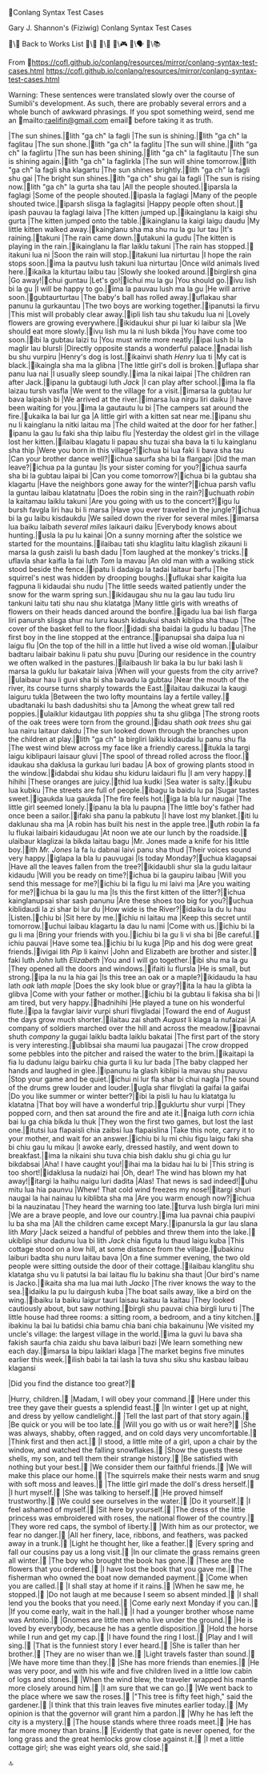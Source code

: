 📛Conlang Syntax
Test Cases

Gary J. Shannon's (Fiziwig)
Conlang Syntax Test Cases

🔗\💬 Back to Works List
🔗\📖
🔗\🌳
🔗\🎮
🔗\🗣️
🔗\📚

From 🔗https://cofl.github.io/conlang/resources/mirror/conlang-syntax-test-cases.html https://cofl.github.io/conlang/resources/mirror/conlang-syntax-test-cases.html

Warning: These sentences were translated slowly over the course of Sumibli's development. As such, there are probably several errors and a whole bunch of awkward phrasings. If you spot something weird, send me an 🔗mailto:raelifin@gmail.com email💬 before taking it as truth.

|The sun shines.|🎏lith \"ga ch\" la fagli
|The sun is shining.|🎏lith \"ga ch\" la faglitau
|The sun shone.|🎏lith \"ga ch\" la faglitu
|The sun will shine.|🎏lith \"ga ch\" la faglirtu
|The sun has been shining.|🎏lith \"ga ch\" la faglitautu
|The sun is shining again.|🎏lith \"ga ch\" la faglirkla
|The sun will shine tomorrow.|🎏lith \"ga ch\" la fagli sha klagartu
|The sun shines brightly.|🎏lith \"ga ch\" la fagli shu gai
|The bright sun shines.|🎏ith \"ga ch\" shu gai la fagli
|The sun is rising now.|🎏lith \"ga ch\" la gurta sha tau
|All the people shouted.|🎏iparsla la faglagi
|Some of the people shouted.|🎏ipasla la faglagi
|Many of the people shouted twice.|🎏iparsh slisga la faglagitsi
|Happy people often shout.|🎏ipash pauvau la faglagi laiva
|The kitten jumped up.|🎏ikainglanu la kaigi shu gurta
|The kitten jumped onto the table.|🎏ikainglanu la kaigi laigu daudu
|My little kitten walked away.|🎏kainglanu sha ma shu nu la gu lur tau
|It's raining.|🎏takuni
|The rain came down.|🎏utakuni la gudu
|The kitten is playing in the rain.|🎏ikainglanu la flar laiklu takuni
|The rain has stopped.|🎏itakuni lua ni
|Soon the rain will stop.|🎏itakuni lua nirturtau
|I hope the rain stops soon.|🎏ima la pautvu lush takuni lua nirturtau
|Once wild animals lived here.|🎏ikaika la kiturtau laibu tau
|Slowly she looked around.|🎏birglirsh gina
|Go away!|🎏chui guntau
|Let's go!|🎏ichui mu la gu
|You should go.|🎏ivu lish bi la gu
|I will be happy to go.|🎏ima la pauvau lush ma la gu
|He will arrive soon.|🎏gubtaurturtau
|The baby's ball has rolled away.|🎏uflakau shar panunu la gurkauntau
|The two boys are working together.|🎏ipanutsi la firvu
|This mist will probably clear away.|🎏ipli lish tau shu takudu lua ni
|Lovely flowers are growing everywhere.|🎏ikidaukui shur pi luar ki laibur sla
|We should eat more slowly.|🎏ivu lish mu la ni lush bikda
|You have come too soon.|🎏ibi la gubtau laizi tu
|You must write more neatly.|🎏ipai lush bi la maglir lau blursli
|Directly opposite
stands a wonderful palace.|🎏nadai lish bu shu vurpiru
|Henry's dog is lost.|🎏ikainvi shath _Henry_ lua ti
|My cat is black.|🎏ikaingla sha ma la glibna
|The little girl's doll is broken.|🎏uflapa shar panu lua nai
|I usually sleep soundly.|🎏ima la nikai laipai
|The children ran after Jack.|🎏ipanu la gubtaugi luth _Jack_
|I can play after school.|🎏ima la fla laizau tursh vasfla
|We went to the village for a visit.|🎏imarsa la gubtau lur bava laipaish bi
|We arrived at the river.|🎏imarsa lua nirgu liri daiku
|I have been waiting for you.|🎏ima la gautautu lu bi
|The campers sat around the fire.|🎏ukaika la bai lur ga
|A little girl with a kitten sat near me.|🎏ipanu shu nu li kainglanu la nitki laitau ma
|The child waited at the door for her father.|🎏ipanu la gau lu faki sha thip laibu flu
|Yesterday the oldest girl
in the village lost her kitten.|🎏ilaibau klagatu li papau shu tuzai
sha bava la ti lu kainglanu sha thip
|Were you born in this village?|🎏ichua bi lua faki li bava sha tau
|Can your brother dance well?|🎏ichua saurfa sha bi la flargapi
|Did the man leave?|🎏ichua pa la guntau
|Is your sister coming for you?|🎏ichua saurfa sha bi la gubtau laipai bi
|Can you come tomorrow?|🎏ichua bi la gubtau sha klagartu
|Have the neighbors gone away for the winter?|🎏ichua parsh vaflu la guntau laibau klatatnatu
|Does the robin sing in the rain?|🎏uchuath _robin_ la kaitamau laiklu takuni
|Are you going with us to the concert?|🎏igu lu bursh favgla liri hau bi li marsa
|Have you ever traveled in the jungle?|🎏ichua bi la gu laibu kisdaukdu
|We sailed down the river for several miles.|🎏imarsa lua baiku laibath _several miles_ laikauri daiku
|Everybody knows about hunting.|🎏usla la pu lu kainai
|On a sunny morning after the solstice
we started for the mountains.|🎏ilaibau tati shu klaglitu laitu klaglish zikauni li marsa la gush zaisli lu bash dadu
|Tom laughed at the monkey's tricks.|🎏uflavla shar kaifla la fai luth _Tom_ la mavau
|An old man with a walking stick
stood beside the fence.|🎏ipatu li dadaigu la tadai laitaur barfu
|The squirrel's nest was hidden
by drooping boughs.|🎏uflukai shar kaigita lua fagpuna li kidaudai shu nudu
|The little seeds waited patiently
under the snow for the warm spring sun.|🎏ikidaugau shu nu la gau lau tudu liru tankuni laitu tati shu nau shu klatatga
|Many little girls with wreaths of flowers
on their heads danced around the bonfire.|🎏igadu lua bai lish flarga liri panursh slisga shur nu luru kaush kidaukui shash kiblipa sha thaup
|The cover of the basket fell to the floor.|🎏idadi sha baidai la gudu lu badau
|The first boy in the line
stopped at the entrance.|🎏ipanupsai sha daipa lua ni laigu flu
|On the top of the hill
in a little hut
lived a wise old woman.|🎏ulaibur badtaru laibair bakinu li patu shu puvu
|During our residence in the country
we often walked in the pastures.|🎏ilaibaush lir baka la bu lur baki lash li marsa la guklu lur bakatair laiva
|When will your guests from the city arrive?|🎏ulaibaur hau li guvi sha bi sha bavadu la gubtau
|Near the mouth of the river,
its course turns sharply towards the East.|🎏ilaitau daikuzai la kaugi laiguru tukla
|Between the two lofty mountains
lay a fertile valley.|🎏ubadtanaki lu bash dadushitsi shu ta
|Among the wheat grew tall red poppies.|🎏ulaiklur kidautgau lith _poppies_ shu ta shu glibga
|The strong roots of the oak trees
were torn from the ground.|🎏idau shath _oak trees_ shu gai lua nairu laitaur dakdu
|The sun looked down
through the branches
upon the children at play.|🎏lith \"ga ch\" la birgliri laiklu kidaudai lu panu shu fla
|The west wind blew
across my face
like a friendly caress.|🎏itukla la targi laigu kiblipauri laisaur gluvi
|The spool of thread rolled across the floor.|🎏idaukau sha daklusa la gurkau luri badau
|A box of growing plants stood in the window.|🎏idabdai shu kidau shu kiduru laidauri flu
|I am very happy.|🎏hihihi
|These oranges are juicy.|🎏thid lua kudki
|Sea water is salty.|🎏ikubu lua kubku
|The streets are full of people.|🎏ibagu la baidu lu pa
|Sugar tastes sweet.|🎏igaukda lua gaukda
|The fire feels hot.|🎏iga la bla lur naugai
|The little girl seemed lonely.|🎏ipanu la bla lu paupna
|The little boy's father
had once been a sailor.|🎏ifaki sha panu la pabkutu
|I have lost my blanket.|🎏iti lu daklunau sha ma
|A robin has built his nest in the apple tree.|🎏uth _robin_ la fa lu flukai laibairi kidaudugau
|At noon we ate our lunch by the roadside.|🎏ulaibaur klaglizai la bikda laitau bagu
|Mr. Jones made a knife for his little boy.|🎏ith _Mr. Jones_ la fa lu dabnai laivi panu sha thud
|Their voices sound very happy.|🎏iglapa la bla lu pauvugai
|Is today Monday?|🎏uchua klagapsai
|Have all the leaves fallen from the tree?|🎏ikidaubli shur sla la gudu laitaur kidaudu
|Will you be ready on time?|🎏ichua bi la gaupiru laibau
|Will you send this message for me?|🎏ichiu bi la figu lu mi laivi ma
|Are you waiting for me?|🎏ichua bi la gau lu ma
|Is this the first kitten of the litter?|🎏ichua kainglanupsai shar sash panunu
|Are these shoes too big for you?|🎏uchua kiblidaudi la zi shar bi lur du
|How wide is the River?|🎏idaiku la du lu hau
|Listen.|🎏chiu bi
|Sit here by me.|🎏ichiu ni laitau ma
|Keep this secret until tomorrow.|🎏uchui laibau klagartu la dau lu nami
|Come with us.|🎏ichiu bi la gu li ma
|Bring your friends with you.|🎏ichiu bi la gu li vi sha bi
|Be careful.|🎏ichiu pauvai
|Have some tea.|🎏ichiu bi lu kuga
|Pip and his dog were great friends.|🎏ivigai lith _Pip_ li kainvi
|John and Elizabeth are brother and sister.|🎏faki luth _John_ luth _Elizabeth_
|You and I will go together.|🎏ibi shu ma la gu
|They opened all the doors and windows.|🎏ifaiti lu flursla
|He is small, but strong.|🎏ipa la nu la hia gai
|Is this tree an oak or a maple?|🎏ikidaudu la hau lath _oak_ lath _maple_
|Does the sky look blue or gray?|🎏ita la hau la glibta la glibva
|Come with your father or mother.|🎏ichiu bi la gubtau li fakisa sha bi
|I am tired, but very happy.|🎏hadnihihi
|He played a tune on his wonderful flute.|🎏ipa la favglar laivir vurpi shuri flivgladai
|Toward the end of August
the days grow much shorter.|🎏ilaitau zai shath _August_ li klaga la nufaizai
|A company of soldiers marched
over the hill and across the meadow.|🎏ipavnai shuth _company_ la gugai laiklu badta laiklu bakatai
|The first part of the story is very interesting.|🎏ublibsai sha maumi lua paugazai
|The crow dropped some pebbles
into the pitcher and raised the water to the brim.|🎏ikaitapi la fia lu dadunu laigu bairku chia gurta li ku lur bada
|The baby clapped her hands and laughed in glee.|🎏ipanunu la glash kiblipi la mavau shu pauvu
|Stop your game and be quiet.|🎏ichui ni lur fla shar bi chui nagla
|The sound of the drums grew louder and louder.|🎏ugla shar flivglati la gaifai la gaifai
|Do you like summer or winter better?|🎏ibi la pisli lu hau lu klatatga lu klatatna
|That boy will have a wonderful trip.|🎏guklurtu shur vurpi
|They popped corn,
and then sat around the fire and ate it.|🎏naiga luth _corn_ ichia bai lu ga chia bikda lu thuk
|They won the first two games,
but lost the last one.|🎏itutsi lua flapaisli chia zaibsi lua flapaislina
|Take this note,
carry it to your mother,
and wait for an answer.|🎏ichiu bi lu mi chiu figu laigu faki sha bi chiu gau lu mikau
|I awoke early,
dressed hastily,
and went down to breakfast.|🎏ima la nikaini shu tuva chia bish daklu shu gi chia gu lur bikdabsai
|Aha! I have caught you!|🎏ihai ma la bidau hai lu bi
|This string is too short!|🎏idaklusa la nudaizi hai
|Oh, dear! The wind has blown my hat away!|🎏itargi la haihu naigu luri dadita
|Alas! That news is sad indeed!|🎏uhu mitu lua hia paunvu
|Whew! That cold wind freezes my nose!|🎏itargi shuri naugai la hai nainau lu kiblibta sha ma
|Are you warm enough now?|🎏ichua bi la nauzinatau
|They heard the warning too late.|🎏turva lush birgla luri mini
|We are a brave people, and love our country.|🎏ima lua pavnai chia paupivi lu ba sha ma
|All the children came except Mary.|🎏ipanursla la gur lau slana lith _Mary_
|Jack seized a handful of pebbles
and threw them into the lake.|🎏ukiblipi shur dadunu lua bi lith _Jack_ chia figuta lu thaud laigu kuba
|This cottage stood on a low hill,
at some distance from the village.|🎏ubakinu laiburi badta shu nuru laitau bava
|On a fine summer evening,
the two old people were sitting
outside the door of their cottage.|🎏ilaibau klanglitu shu klatatga shu vu li patutsi la bai laitau flu lu bakinu sha thaut
|Our bird's name is Jacko.|🎏ikaita sha ma lua mai luth _Jacko_
|The river knows the way to the sea.|🎏idaiku la pu lu dairgush kuba
|The boat sails away, like a bird on the wing.|🎏ibaiku la baiku laigur tauri laisau kaitau la kaitau
|They looked cautiously about, but saw nothing.|🎏birgli shu pauvai chia birgli luru ti
|The little house had three rooms:
a sitting room, a bedroom,
and a tiny kitchen.|🎏ibakinu la bai lu batidsi chia bamu chia bani chia bakainunu
|We visited my uncle's village:
the largest village in the world.|🎏ima la guvi lu bava sha fakish saurfa chia zaidu shu bava laiburi bazi
|We learn something new each day.|🎏imarsa la bipu laiklari klaga
|The market begins five minutes earlier this week.|🎏ilish babi la tai lash la tuva shu siku shu kasbau laibau klagansi

|Did you find the distance too great?|🎏

|Hurry, children.|🎏
|Madam, I will obey your command.|🎏
|Here under this tree
they gave their guests a splendid feast.|🎏
|In winter I get up at night,
and dress by yellow candlelight.|🎏
|Tell the last part of that story again.|🎏
|Be quick or you will be too late.|🎏
|Will you go with us or wait here?|🎏
|She was always, shabby, often ragged,
and on cold days very uncomfortable.|🎏
|Think first and then act.|🎏
|I stood, a little mite of a girl,
upon a chair by the window,
and watched the falling snowflakes.|🎏
|Show the guests these shells, my son,
and tell them their strange history.|🎏
|Be satisfied with nothing but your best.|🎏
|We consider them our faithful friends.|🎏
|We will make this place our home.|🎏
|The squirrels make their nests warm
and snug with soft moss and leaves.|🎏
|The little girl made the doll's dress herself.|🎏
|I hurt myself.|🎏
|She was talking to herself.|🎏
|He proved himself trustworthy.|🎏
|We could see ourselves in the water.|🎏
|Do it yourself.|🎏
|I feel ashamed of myself.|🎏
|Sit here by yourself.|🎏
|The dress of the little princess
was embroidered with roses,
the national flower of the country.|🎏
|They wore red caps, the symbol of liberty.|🎏
|With him as our protector, we fear no danger.|🎏
|All her finery, lace, ribbons, and feathers,
was packed away in a trunk.|🎏
|Light he thought her, like a feather.|🎏
|Every spring and fall our cousins pay us a long visit.|🎏
|In our climate the grass remains green all winter.|🎏
|The boy who brought the book has gone.|🎏
|These are the flowers that you ordered.|🎏
|I have lost the book that you gave me.|🎏
|The fisherman who owned the boat now demanded payment.|🎏
|Come when you are called.|🎏
|I shall stay at home if it rains.|🎏
|When he saw me, he stopped.|🎏
|Do not laugh at me because I seem so absent minded.|🎏
|I shall lend you the books that you need.|🎏
|Come early next Monday if you can.|🎏
|If you come early, wait in the hall.|🎏
|I had a younger brother whose name was Antonio.|🎏
|Gnomes are little men who live under the ground.|🎏
|He is loved by everybody,
because he has a gentle disposition.|🎏
|Hold the horse while I run and get my cap.|🎏
|I have found the ring I lost.|🎏
|Play and I will sing.|🎏
|That is the funniest story I ever heard.|🎏
|She is taller than her brother.|🎏
|They are no wiser than we.|🎏
|Light travels faster than sound.|🎏
|We have more time than they.|🎏
|She has more friends than enemies.|🎏
|He was very poor,
and with his wife and five children lived
in a little low cabin of logs and stones.|🎏
|When the wind blew,
the traveler wrapped his mantle
more closely around him.|🎏
|I am sure that we can go.|🎏
|We went back to the place where we saw the roses.|🎏
|"This tree is fifty feet high," said the gardener.|🎏
|I think that this train leaves five minutes earlier today.|🎏
|My opinion is that the governor will grant him a pardon.|🎏
|Why he has left the city is a mystery.|🎏
|The house stands where three roads meet.|🎏
|He has far more money than brains.|🎏
|Evidently that gate is never opened,
for the long grass and the great hemlocks
grow close against it.|🎏
|I met a little cottage girl; she was eight years old, she said.|🎏

🔝

